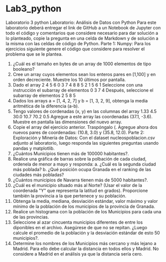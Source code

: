 # Lab3_python
Laboratorio 3 python
Laboratorio: Análisis de Datos con Python
Para este laboratorio deberá entregar el link de GitHub a un
Notebook de Jupyter con todo el código y comentarios que
considere necesario para dar solución a lo planteado, copie la
pregunta en una celda de Markdown y de solución a la misma con
las celdas de código de Python.
Parte 1: Numpy:
Para los ejercicios siguiente genere el código que considere
para resolver el problema que se le plantea.
1) ¿Cuál es el tamaño en bytes de un array de 1000
elementos de tipo booleano?
2) Cree un array cuyos elementos sean los enteros pares en
[1,100] y en orden decreciente. Muestre los 10 últimos
por pantalla.
3) Dado el array
2 4 5 6
0 3 7 4
8 8 5 2
1 5 6 1
Seleccione con una instrucción el subarray de elementos
0 3 7 4
Después, seleccione el subarray de elementos
2 5
8 5
4) Dados los arrays a = [1, 4, 2, 7] y b = [1, 3, 2, 9],
obtenga la media aritmética de la diferencia (a-b).
5) Tengo valores de cordenadas (x, y) en las columnas
del array
1.33 4.5
30.0 10.7
70.2 0.5
Agregue a este array las coordenadas (37.1, -3.6).
Muestre en pantalla las dimensiones del nuevo
array.
6) Copie el array del ejercicio anterior. Traspóngalo (.
Agregue ahora dos nuevos pares de coordenadas: (10.8,
3.0) y (35.8, 12.0).
Parte 2: Exploración y Minería de Datos:
Con el dataset nucleospoblacion.csv adjunto al laboratorio,
luego responda las siguientes preguntas usando pandas y
matplotlib.
1) ¿Cuántos Municipios tienen más de 100000
habitantes?.
2) Realice una gráfica de barras sobre la polbación de cada
ciudad, ordenela de menor a mayo y responda:
a. ¿Cuál es la segunda ciudad más poblada?
b. ¿Qué posición ocupa Granada en el ranking de
las ciudades más pobladas?
3) ¿Cuántos municipios de Navarra tienen más de 5000
habitantes?.
4) ¿Cuál es el municipio situado más al Norte? (Usar el
valor de la coordenada "Y" que representa la latitud en
grados). Proporcione también la provincia a la que
pertenece y su población.
5) Obtenga la media, mediana, desviación estándar, valor
máximo y valor mínimo de la población de los municipios
de la provincia de Granada.
6) Realice un histograma con la población de los
Municipios para cada una de las provincias.
7) Seleccione al azar cincuenta municipios diferentes de
entre los diponibles en el archivo. Asegúrese de que no
se repitan. ¿Luego calcule el promedio de la población y
la desviación estándar de esto 50 municipios?.
8) Determine los nombres de los Municipios más cercano y
más lejano a Madrid. Para ello debe calcular la
distancia en todos ellos y Madrid. No considere a Madrid
en el análisis ya que la distancia sería cero.
